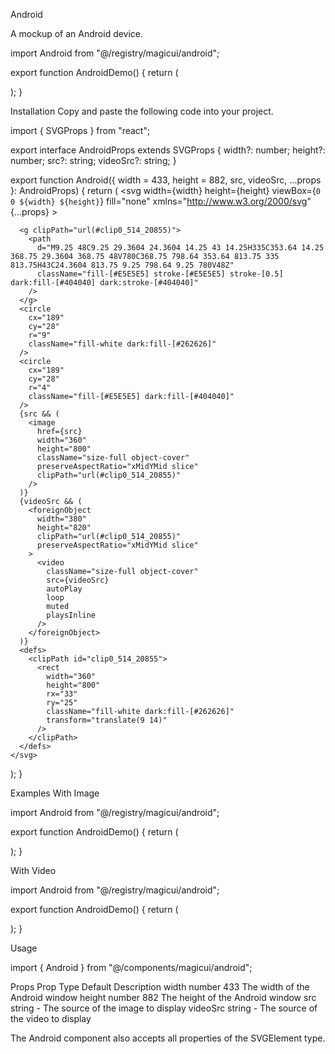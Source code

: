 Android

A mockup of an Android device.

import Android from "@/registry/magicui/android";
 
export function AndroidDemo() {
  return (
    <div className="relative">
      <Android className="size-full" />
    </div>
  );
}

Installation
Copy and paste the following code into your project.

import { SVGProps } from "react";
 
export interface AndroidProps extends SVGProps<SVGSVGElement> {
  width?: number;
  height?: number;
  src?: string;
  videoSrc?: string;
}
 
export function Android({
  width = 433,
  height = 882,
  src,
  videoSrc,
  ...props
}: AndroidProps) {
  return (
    <svg
      width={width}
      height={height}
      viewBox={`0 0 ${width} ${height}`}
      fill="none"
      xmlns="http://www.w3.org/2000/svg"
      {...props}
    >
      <path
        d="M376 153H378C379.105 153 380 153.895 380 155V249C380 250.105 379.105 251 378 251H376V153Z"
        className="fill-[#E5E5E5] dark:fill-[#404040]"
      />
      <path
        d="M376 301H378C379.105 301 380 301.895 380 303V351C380 352.105 379.105 353 378 353H376V301Z"
        className="fill-[#E5E5E5] dark:fill-[#404040]"
      />
      <path
        d="M0 42C0 18.8041 18.804 0 42 0H336C359.196 0 378 18.804 378 42V788C378 811.196 359.196 830 336 830H42C18.804 830 0 811.196 0 788V42Z"
        className="fill-[#E5E5E5] dark:fill-[#404040]"
      />
      <path
        d="M2 43C2 22.0132 19.0132 5 40 5H338C358.987 5 376 22.0132 376 43V787C376 807.987 358.987 825 338 825H40C19.0132 825 2 807.987 2 787V43Z"
        className="fill-white dark:fill-[#262626]"
      />
 
      <g clipPath="url(#clip0_514_20855)">
        <path
          d="M9.25 48C9.25 29.3604 24.3604 14.25 43 14.25H335C353.64 14.25 368.75 29.3604 368.75 48V780C368.75 798.64 353.64 813.75 335 813.75H43C24.3604 813.75 9.25 798.64 9.25 780V48Z"
          className="fill-[#E5E5E5] stroke-[#E5E5E5] stroke-[0.5] dark:fill-[#404040] dark:stroke-[#404040]"
        />
      </g>
      <circle
        cx="189"
        cy="28"
        r="9"
        className="fill-white dark:fill-[#262626]"
      />
      <circle
        cx="189"
        cy="28"
        r="4"
        className="fill-[#E5E5E5] dark:fill-[#404040]"
      />
      {src && (
        <image
          href={src}
          width="360"
          height="800"
          className="size-full object-cover"
          preserveAspectRatio="xMidYMid slice"
          clipPath="url(#clip0_514_20855)"
        />
      )}
      {videoSrc && (
        <foreignObject
          width="380"
          height="820"
          clipPath="url(#clip0_514_20855)"
          preserveAspectRatio="xMidYMid slice"
        >
          <video
            className="size-full object-cover"
            src={videoSrc}
            autoPlay
            loop
            muted
            playsInline
          />
        </foreignObject>
      )}
      <defs>
        <clipPath id="clip0_514_20855">
          <rect
            width="360"
            height="800"
            rx="33"
            ry="25"
            className="fill-white dark:fill-[#262626]"
            transform="translate(9 14)"
          />
        </clipPath>
      </defs>
    </svg>
  );
}

Examples
With Image

import Android from "@/registry/magicui/android";
 
export function AndroidDemo() {
  return (
    <div className="relative">
      <Android
        className="size-full"
        src="https://images.unsplash.com/photo-1730326405863-c6fa7e499a6e?q=80&w=1964&auto=format&fit=crop&ixlib=rb-4.0.3&ixid=M3wxMjA3fDB8MHxwaG90by1wYWdlfHx8fGVufDB8fHx8fA%3D%3D"
      />
    </div>
  );
}

With Video

import Android from "@/registry/magicui/android";
 
export function AndroidDemo() {
  return (
    <div className="relative">
      <Android
        className="size-full"
        videoSrc="https://videos.pexels.com/video-files/14993748/14993748-uhd_1296_2304_30fps.mp4"
      />
    </div>
  );
}

Usage

import { Android } from "@/components/magicui/android";

<Android />

Props
Prop	Type	Default	Description
width	number	433	The width of the Android window
height	number	882	The height of the Android window
src	string	-	The source of the image to display
videoSrc	string	-	The source of the video to display

The Android component also accepts all properties of the SVGElement type.
